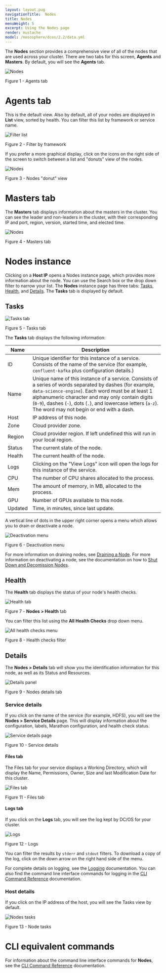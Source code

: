 ```yaml
---
layout: layout.pug
navigationTitle:  Nodes
title: Nodes
menuWeight: 5
excerpt: Using the Nodes page
render: mustache
model: /mesosphere/dcos/2.2/data.yml
---
```


The **Nodes** section provides a comprehensive view of all of the nodes that are used across your cluster. There are two tabs for this screen, **Agents** and **Masters**. By default, you will see the **Agents** tab.

![Nodes](/mesosphere/dcos/2.2/img/nodes-ee-dcos-1-12.png)

Figure 1 - Agents tab

# Agents tab
This is the default view. Also by default, all of your nodes are displayed in **List** view, sorted by health. You can filter this list by framework or service name.

![Filter list](/mesosphere/dcos/2.2/img/GUI-Nodes-Framework-Filter-Menu.png)

Figure 2 - Filter by framework

If you prefer a more graphical display, click on the icons on the right side of the screen to switch between a list and "donuts" view of the nodes.

![Nodes](/mesosphere/dcos/2.2/img/nodes-donuts-ee-dcos-1-12.png)

Figure 3 - Nodes "donut" view

# Masters tab

The **Masters** tab displays information about the masters in the cluster. You can see the leader and non-leaders in the cluster, with their corresponding IP and port, region, version, started time, and elected time.

![Nodes](/mesosphere/dcos/2.2/img/nodes-masters-ee-dcos-1-12.png)

Figure 4 - Masters tab


# Nodes instance

Clicking on a **Host IP** opens a Nodes instance page, which provides more information about the node. You can use the Search box or the drop down filter to narrow your list. The **Nodes** instance page has three tabs: [Tasks](#tasks), [Health](#health), and [Details](#details). The **Tasks** tab is displayed by default.

## Tasks

![Tasks tab](/mesosphere/dcos/2.2/img/GUI-Nodes-Tasks-Tab.png)

Figure 5 - Tasks tab

The **Tasks** tab displays the following information:


| Name | Description |
|----------|-----------|
| ID | Unique identifier for this instance of a service. Consists of the name of the service (for example, `confluent-kafka` plus configuration details.)  |
| Name |  Unique name of this instance of a service. Consists of a series of words separated by dashes (for example, `data-science-engine`). Each word must be at least 1 alphanumeric character and may only contain digits (`0-9`), dashes (`-`), dots (`.`), and lowercase letters (`a-z`). The word may not begin or end with a dash.     |
| Host |  IP address of this node.     |
| Zone |   Cloud provider zone.    |
| Region | Cloud provider region. If left undefined this will run in your local region. |
| Status |  The current state of the node.     |
| Health | The current health of the node.      |
| Logs | Clicking on the "View Logs" icon will open the logs for this instance of the service.  |
| CPU |  The number of CPU shares allocated to the process.     |
| Mem |  The amount of memory, in MB, allocated to the process.    |
| GPU |   Number of GPUs available to this node.    |
| Updated | Time, in minutes, since last update. |

A vertical line of dots in the upper right corner opens a menu which allows you to drain or deactivate a node. 

![Deactivation menu](/mesosphere/dcos/2.2/img/GUI-Nodes-Drain-Menu.png)

Figure 6 - Deactivation menu

For more information on draining nodes, see [Draining a Node](/mesosphere/dcos/2.2/administering-clusters/draining-a-node/). For more information on deactivating a node, see the documentation on how to [Shut Down and Decomission Nodes](/mesosphere/dcos/2.2/administering-clusters/delete-node/).

## Health

The **Health** tab displays the status of your node's health checks.

![Health tab](/mesosphere/dcos/2.2/img/GUI-Nodes-Health-Tab.png)

Figure 7 - **Nodes > Health** tab

You can filter this list using the **All Health Checks** drop down menu.

![All health checks menu](/mesosphere/dcos/2.2/img/GUI-Nodes-Health-Filter.png)

Figure 8 - Health checks filter

## Details

The **Nodes > Details** tab will show you the identification information for this node, as well as its Status and Resources.

![Details panel](/mesosphere/dcos/2.2/img/GUI-Nodes-Details-Tab.png)

Figure 9 - Nodes details tab

### Service details

If you click on the name of the service (for example, HDFS), you will see the **Nodes > Service Details** page. This will display information about the configuration, labels, Marathon configuration, and health check status.

![Service details page](/mesosphere/dcos/2.2/img/GUI-Nodes-Services-Details.png)
 
Figure 10 - Service details

#### Files tab

The Files tab for your service displays a Working Directory, which will display the Name, Permissions, Owner, Size and last Modification Date for this cluster.

![Files tab](/mesosphere/dcos/2.2/img/GUI-Nodes-Services-Files.png)

Figure 11 - Files tab

#### Logs tab

If you click on the **Logs** tab, you will see the log kept by DC/OS for your cluster. 

![Logs](/mesosphere/dcos/2.2/img/GUI-Nodes-Services-Logs.png)

Figure 12 - Logs

You can filter the results by `stderr` and `stdout` filters. To download a copy of the log, click on the down arrow on the right hand side of the menu.

For complete details on logging, see the [Logging](/mesosphere/dcos/2.2/monitoring/logging/) documentation. You can also find the command line interface commands for logging in the [CLI Command Reference](/mesosphere/dcos/2.2/cli/command-reference/dcos-node/dcos-node-log/) documentation.

### Host details

If you click on the IP address of the host, you will see the Tasks view by default.

![Nodes tasks](/mesosphere/dcos/2.2/img/GUI-Nodes-Tasks-Tab.png)

Figure 13 - Node tasks


# CLI equivalent commands

For information about the command line interface commands for **Nodes**, see the [CLI Command Reference](/mesosphere/dcos/2.2/cli/command-reference/dcos-node/) documentation.